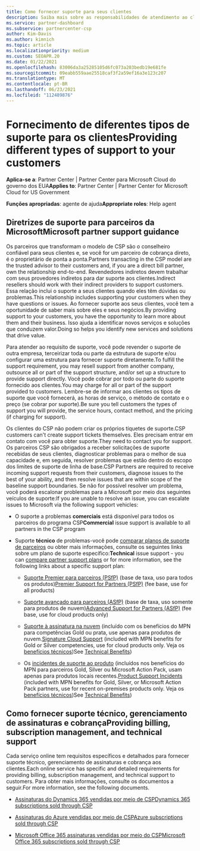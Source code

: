 ```yaml
---
title: Como fornecer suporte para seus clientes
description: Saiba mais sobre as responsabilidades de atendimento ao cliente para parceiros no programa CSP. Aborda o suporte para cobrança, gerenciamento de assinaturas e problemas técnicos.
ms.service: partner-dashboard
ms.subservice: partnercenter-csp
author: Kim-Davis
ms.author: kimnich
ms.topic: article
ms.localizationpriority: medium
ms.custom: SEOAPR.20
ms.date: 01/22/2021
ms.openlocfilehash: 83006da3a25285105d6fc073a203bedb19e681fe
ms.sourcegitcommit: 09eabb559aae25518caf3f2a59ef16a3e123c207
ms.translationtype: MT
ms.contentlocale: pt-BR
ms.lasthandoff: 06/23/2021
ms.locfileid: "112489876"
---
```

# <a name="providing-different-types-of-support-to-your-customers"></a><span data-ttu-id="e54de-104">Fornecimento de diferentes tipos de suporte para os clientes</span><span class="sxs-lookup"><span data-stu-id="e54de-104">Providing different types of support to your customers</span></span>

<span data-ttu-id="e54de-105">**Aplica-se a**: Partner Center | Partner Center para Microsoft Cloud do governo dos EUA</span><span class="sxs-lookup"><span data-stu-id="e54de-105">**Applies to**: Partner Center | Partner Center for Microsoft Cloud for US Government</span></span>

<span data-ttu-id="e54de-106">**Funções apropriadas**: agente de ajuda</span><span class="sxs-lookup"><span data-stu-id="e54de-106">**Appropriate roles**: Help agent</span></span>

## <a name="microsoft-partner-support-guidance"></a><span data-ttu-id="e54de-107">Diretrizes de suporte para parceiros da Microsoft</span><span class="sxs-lookup"><span data-stu-id="e54de-107">Microsoft partner support guidance</span></span>

<span data-ttu-id="e54de-108">Os parceiros que transformam o modelo de CSP são o conselheiro confiável para seus clientes e, se você for um parceiro de cobrança direto, é o proprietário de ponta a ponta.</span><span class="sxs-lookup"><span data-stu-id="e54de-108">Partners transacting in the CSP model are the trusted advisor to their customers and, if you are a direct bill partner, own the relationship end-to-end.</span></span> <span data-ttu-id="e54de-109">Revendedores indiretos devem trabalhar com seus provedores indiretos para dar suporte aos clientes.</span><span class="sxs-lookup"><span data-stu-id="e54de-109">Indirect resellers should work with their indirect providers to support customers.</span></span> <span data-ttu-id="e54de-110">Essa relação inclui o suporte a seus clientes quando eles têm dúvidas ou problemas.</span><span class="sxs-lookup"><span data-stu-id="e54de-110">This relationship includes supporting your customers when they have questions or issues.</span></span> <span data-ttu-id="e54de-111">Ao fornecer suporte aos seus clientes, você tem a oportunidade de saber mais sobre eles e seus negócios.</span><span class="sxs-lookup"><span data-stu-id="e54de-111">By providing support to your customers, you have the opportunity to learn more about them and their business.</span></span> <span data-ttu-id="e54de-112">Isso ajuda a identificar novos serviços e soluções que conduzem valor.</span><span class="sxs-lookup"><span data-stu-id="e54de-112">Doing so helps you identify new services and solutions that drive value.</span></span>

<span data-ttu-id="e54de-113">Para atender ao requisito de suporte, você pode revender o suporte de outra empresa, terceirizar toda ou parte da estrutura de suporte e/ou configurar uma estrutura para fornecer suporte diretamente.</span><span class="sxs-lookup"><span data-stu-id="e54de-113">To fulfill the support requirement, you may resell support from another company, outsource all or part of the support structure, and/or set up a structure to provide support directly.</span></span> <span data-ttu-id="e54de-114">Você pode cobrar por todo ou parte do suporte fornecido aos clientes.</span><span class="sxs-lookup"><span data-stu-id="e54de-114">You may charge for all or part of the support provided to customers.</span></span> <span data-ttu-id="e54de-115">Lembre-se de informar aos clientes os tipos de suporte que você fornecerá, as horas de serviço, o método de contato e o preço (se cobrar por suporte).</span><span class="sxs-lookup"><span data-stu-id="e54de-115">Be sure you tell customers the types of support you will provide, the service hours, contact method, and the pricing (if charging for support).</span></span>

<span data-ttu-id="e54de-116">Os clientes do CSP não podem criar os próprios tíquetes de suporte.</span><span class="sxs-lookup"><span data-stu-id="e54de-116">CSP customers can't create support tickets themselves.</span></span> <span data-ttu-id="e54de-117">Eles precisam entrar em contato com você para obter suporte.</span><span class="sxs-lookup"><span data-stu-id="e54de-117">They need to contact you for support.</span></span> <span data-ttu-id="e54de-118">Os parceiros CSP são obrigados a receber solicitações de suporte recebidas de seus clientes, diagnosticar problemas para o melhor de sua capacidade e, em seguida, resolver problemas que estão dentro do escopo dos limites de suporte de linha de base.</span><span class="sxs-lookup"><span data-stu-id="e54de-118">CSP Partners are required to receive incoming support requests from their customers, diagnose issues to the best of your ability, and then resolve issues that are within scope of the baseline support boundaries.</span></span> <span data-ttu-id="e54de-119">Se não for possível resolver um problema, você poderá escalonar problemas para a Microsoft por meio dos seguintes veículos de suporte:</span><span class="sxs-lookup"><span data-stu-id="e54de-119">If you are unable to resolve an issue, you can escalate issues to Microsoft via the following support vehicles:</span></span>

- <span data-ttu-id="e54de-120">O suporte a problemas **comerciais** está disponível para todos os parceiros do programa CSP</span><span class="sxs-lookup"><span data-stu-id="e54de-120">**Commercial** issue support is available to all partners in the CSP program</span></span>

- <span data-ttu-id="e54de-121">Suporte **técnico** de problemas-você pode [comparar planos de suporte de parceiros](https://partner.microsoft.com/support/partnersupport) ou obter mais informações, consulte os seguintes links sobre um plano de suporte específico:</span><span class="sxs-lookup"><span data-stu-id="e54de-121">**Technical** issue support - you can [compare partner support plans](https://partner.microsoft.com/support/partnersupport) or for more information, see the following links  about a specific support plan:</span></span>

  - <span data-ttu-id="e54de-122">[Suporte Premier para parceiros (PSfP)](https://partner.microsoft.com/support/microsoft-services-premier-support) (base de taxa, uso para todos os produtos)</span><span class="sxs-lookup"><span data-stu-id="e54de-122">[Premier Support for Partners (PSfP)](https://partner.microsoft.com/support/microsoft-services-premier-support) (fee base, use for all products)</span></span>

  - <span data-ttu-id="e54de-123">[Suporte avançado para parceiros (ASfP)](https://partner.microsoft.com/support/advanced-cloud-support) (base de taxa, uso somente para produtos de nuvem)</span><span class="sxs-lookup"><span data-stu-id="e54de-123">[Advanced Support for Partners (ASfP)](https://partner.microsoft.com/support/advanced-cloud-support) (fee base, use for cloud products only)</span></span>

  - <span data-ttu-id="e54de-124">[Suporte à assinatura na nuvem](manage-your-partner-network-benefits.md) (incluído com os benefícios do MPN para competências Gold ou prata, use apenas para produtos de nuvem.</span><span class="sxs-lookup"><span data-stu-id="e54de-124">[Signature Cloud Support](manage-your-partner-network-benefits.md) (included with MPN benefits for Gold or Silver competencies, use for cloud products only.</span></span> <span data-ttu-id="e54de-125">Veja os [benefícios técnicos](mpn-benefits-technical-support.md))</span><span class="sxs-lookup"><span data-stu-id="e54de-125">See [Technical Benefits](mpn-benefits-technical-support.md))</span></span>

  - <span data-ttu-id="e54de-126">Os [incidentes de suporte ao produto](manage-your-partner-network-benefits.md) (incluídos nos benefícios do MPN para parceiros Gold, Silver ou Microsoft Action Pack, usam apenas para produtos locais recentes.</span><span class="sxs-lookup"><span data-stu-id="e54de-126">[Product Support Incidents](manage-your-partner-network-benefits.md) (included with MPN benefits for Gold, Silver, or Microsoft Action Pack partners, use for recent on-premises products only.</span></span> <span data-ttu-id="e54de-127">Veja os [benefícios técnicos](mpn-benefits-technical-support.md))</span><span class="sxs-lookup"><span data-stu-id="e54de-127">See [Technical Benefits](mpn-benefits-technical-support.md))</span></span>

## <a name="providing-billing-subscription-management-and-technical-support"></a><span data-ttu-id="e54de-128">Como fornecer suporte técnico, gerenciamento de assinaturas e cobrança</span><span class="sxs-lookup"><span data-stu-id="e54de-128">Providing billing, subscription management, and technical support</span></span> 

<span data-ttu-id="e54de-129">Cada serviço online tem requisitos específicos e detalhados para fornecer suporte técnico, gerenciamento de assinaturas e cobrança aos clientes.</span><span class="sxs-lookup"><span data-stu-id="e54de-129">Each online service has specific and detailed requirements for providing billing, subscription management, and technical support to customers.</span></span> <span data-ttu-id="e54de-130">Para obter mais informações, consulte os documentos a seguir.</span><span class="sxs-lookup"><span data-stu-id="e54de-130">For more information, see the following documents.</span></span>

- [<span data-ttu-id="e54de-131">Assinaturas do Dynamics 365 vendidas por meio de CSP</span><span class="sxs-lookup"><span data-stu-id="e54de-131">Dynamics 365 subscriptions sold through CSP</span></span>](https://www.microsoftpartnercommunity.com/t5/CSP/Microsoft-Partner-Support-Guidance/m-p/5262#M30)

- [<span data-ttu-id="e54de-132">Assinaturas do Azure vendidas por meio de CSP</span><span class="sxs-lookup"><span data-stu-id="e54de-132">Azure subscriptions sold through CSP</span></span>](https://www.microsoftpartnercommunity.com/t5/CSP/Microsoft-Partner-Support-Guidance/m-p/5263#M31)

- [<span data-ttu-id="e54de-133">Microsoft Office 365 assinaturas vendidas por meio do CSP</span><span class="sxs-lookup"><span data-stu-id="e54de-133">Microsoft Office 365 subscriptions sold through CSP</span></span>](https://www.microsoftpartnercommunity.com/t5/CSP/Microsoft-Partner-Support-Guidance/m-p/5264#M32)
